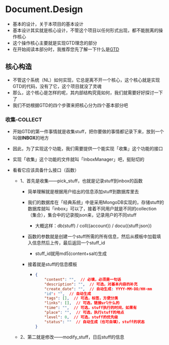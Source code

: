 # Document.Design
- 基本的设计，关于本项目的基本设计
- 基本设计其实就是核心设计，不管这个项目以任何形式出现，都不能脱离的操作核心
- 这个操作核心主要就是实现GTD理念的部分
- 在开始阅读本部分时，我推荐您先了解一下什么是[GTD](design/GTD.md)


## 核心构造
- 不管这个系统（NL）如何实现，它总是离不开一个核心，这个核心就是实现GTD的代码，没有了它，这个项目就没了灵魂
- 那么，这个核心是怎样的呢，其内部结构究竟如何，我们就需要好好探讨一下了
- 我们不妨根据GTD的四个步骤来把核心分为四个基本部分吧

### 收集-COLLECT
- 开始GTD的第一件事情就是收集stuff，把你要做的事情都记录下来，放到一个叫做**INBOX**的地方
- 因此，为了实现这个功能，我们需要提供一个能实现「收集」这个功能的接口
- 实现「收集」这个功能的文件就叫「InboxManager」吧，挺贴切的
- 看看它应该具备什么接口（函数）
  
  - 1、首先是收集——pick_stuff，也就是记录stuff到inbox的函数
  
    - 简单理解就是根据用户给出的信息添加stuff到数据库里去
  
    - 我们的数据库在「经典系统」中是采用MongoDB实现的，存储stuff的数据库就叫「inbox」可以了，接着不同用户就是不同的collection（集合），集合中的记录按json来，记录用户的不同stuff
  
      - 大概这样：db(stuff) / coll({account}) / docu({stuff:json})
  
    - 函数的参数就是创建一个stuff所需的所有信息，然后从模板中加载填入信息然后上传，最后返回一个stuff_id
  
      - stuff_id就用md5(content+salt)生成
  
    - 接着就是stuff的信息模板
  
      - ```json
        {
            "content": "",  // 必填，必须是一句话
            "description": "",  // 可选，对基本内容的补充
            "create_date": "",  // 自动生成: YYYY-MM-DD/HH-mm
            "id": "",  // 自动生成
            "tags": [],  // 可选，标签，方便分类
            "links": [],  // 可选，链接url什么的
            "time": "",  // 可选，stuff执行的时间，如果有
            "place": "",  // 可选，执行stuff的地点
            "level": 0,  // 可选，stuff的优先级
            "status": ""  // 自动生成（也可自填），stuff的状态
        }
        ```
  
        
  
  - 2、第二就是修改——modify_stuff，日后stuff的信息

